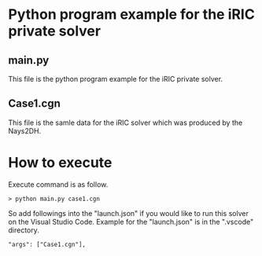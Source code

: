 # Python program example for the iRIC private solver


## main.py
This file is the python program example for the iRIC private solver.


## Case1.cgn
This file is the samle data for the iRIC solver which was produced by the Nays2DH.


# How to execute 

Execute command is as follow.

```
> python main.py case1.cgn
```

So add followings into the "launch.json" if you would like to run this solver on the Visual Studio Code. Example for the "launch.json" is in the ".vscode" directory.

```
"args": ["Case1.cgn"],
```
